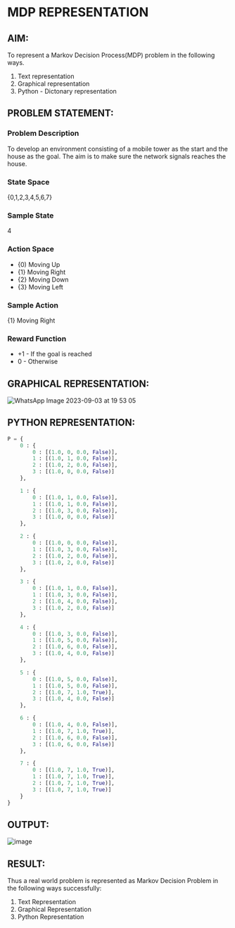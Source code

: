 # MDP REPRESENTATION

## AIM:
To represent a Markov Decision Process(MDP) problem in the following ways.

1. Text representation
2. Graphical representation
3. Python - Dictonary representation

## PROBLEM STATEMENT:

### Problem Description
To develop an environment consisting of a mobile tower as the start and the house as the goal. The aim is to make sure the network signals reaches the house.

### State Space
{0,1,2,3,4,5,6,7}

### Sample State
4

### Action Space
* {0) Moving Up
* {1} Moving Right
* {2} Moving Down
* {3} Moving Left

### Sample Action
{1} Moving Right

### Reward Function
* +1 - If the goal is reached
* 0 - Otherwise

## GRAPHICAL REPRESENTATION:
![WhatsApp Image 2023-09-03 at 19 53 05](https://github.com/Aashima02/mdp-representation/assets/93427086/f9975da2-4262-4564-a57e-0402007880f6)


## PYTHON REPRESENTATION:
```python
P = {
    0 : {
        0 : [(1.0, 0, 0.0, False)],
        1 : [(1.0, 1, 0.0, False)],
        2 : [(1.0, 2, 0.0, False)],
        3 : [(1.0, 0, 0.0, False)]
    },

    1 : {
        0 : [(1.0, 1, 0.0, False)],
        1 : [(1.0, 1, 0.0, False)],
        2 : [(1.0, 3, 0.0, False)],
        3 : [(1.0, 0, 0.0, False)]
    },

    2 : {
        0 : [(1.0, 0, 0.0, False)],
        1 : [(1.0, 3, 0.0, False)],
        2 : [(1.0, 2, 0.0, False)],
        3 : [(1.0, 2, 0.0, False)]
    },

    3 : {
        0 : [(1.0, 1, 0.0, False)],
        1 : [(1.0, 3, 0.0, False)],
        2 : [(1.0, 4, 0.0, False)],
        3 : [(1.0, 2, 0.0, False)]
    },

    4 : {
        0 : [(1.0, 3, 0.0, False)],
        1 : [(1.0, 5, 0.0, False)],
        2 : [(1.0, 6, 0.0, False)],
        3 : [(1.0, 4, 0.0, False)]
    },

    5 : {
        0 : [(1.0, 5, 0.0, False)],
        1 : [(1.0, 5, 0.0, False)],
        2 : [(1.0, 7, 1.0, True)],
        3 : [(1.0, 4, 0.0, False)]
    },

    6 : {
        0 : [(1.0, 4, 0.0, False)],
        1 : [(1.0, 7, 1.0, True)],
        2 : [(1.0, 6, 0.0, False)],
        3 : [(1.0, 6, 0.0, False)]
    },

    7 : {
        0 : [(1.0, 7, 1.0, True)],
        1 : [(1.0, 7, 1.0, True)],
        2 : [(1.0, 7, 1.0, True)],
        3 : [(1.0, 7, 1.0, True)]
    }
}
```

## OUTPUT:
![image](https://github.com/Aashima02/mdp-representation/assets/93427086/20ef6215-f394-4aa0-9c3a-ac15494e6d09)



## RESULT:
Thus a real world problem is represented as Markov Decision Problem in the following ways successfully:

1. Text Representation
2. Graphical Representation
3. Python Representation

